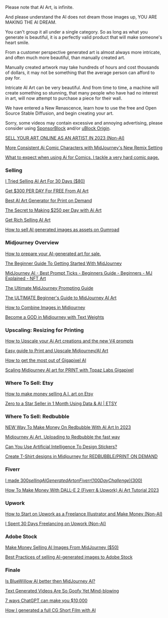 Please note that AI Art, is infinite.

And please understand the AI does not dream those images up, YOU ARE MAKING THE AI DREAM.

You can't group it all under a single category. So as long as what you generate is beautiful, it is a perfectly valid product that will make someone's heart smile.

From a customer perspective generated art is almost always more intricate, and often much more beautiful, than manually created art.

Manually created artwork may take hundreds of hours and cost thousands of dollars, it may not be something that the average person can afford to pay for.

Intricate AI Art can be very beautiful. And from time to time, a machine will create something so stunning, that many people who have had no interest in art, will now attempt to purchase a piece for their wall.

We have entered a New Renascence, learn how to use the free and Open Source Stable Diffusion, and begin creating your art.



<div role="alert" class="alert m-5 border-1 border-warning bg-outline-warning text-warning">
  Sorry, some videos may contain excessive and annoying advertising, please consider using
  <a href="https://www.youtube.com/results?search_query=SpopnsorBlock" class="alert-link">SponsorBlock</a>
  and/or
  <a href="https://www.youtube.com/results?search_query=uBlock+Origin" class="alert-link">uBlock Origin</a>.
</div>


[SELL YOUR ART ONLINE AS AN ARTIST IN 2023 (Non-AI)](https://www.youtube.com/watch?v=UYvcKVrE5jw "Play Video")

[More Consistent Ai Comic Characters with MidJourney's New Remix Setting](https://www.youtube.com/watch?v=dhMLkZxAlrw "Play Video")

[What to expect when using Ai for Comics. I tackle a very hard comic page.](https://www.youtube.com/watch?v=9pLDxR1ie0g "Play Video")

### Selling

[I Tried Selling AI Art For 30 Days ($80)](https://www.youtube.com/watch?v=2psSl6oM0vw "Play Video")

[Get $300 PER DAY For FREE From AI Art](https://www.youtube.com/watch?v=TYCNoN9OQww "Play Video")

[Best AI Art Generator for Print on Demand](https://www.youtube.com/watch?v=4_A7FmtWInc "Play Video")

[The Secret to Making $250 per Day with Ai Art](https://www.youtube.com/watch?v=X4acYl34xGE "Play Video")

[Get Rich Selling AI Art](https://www.youtube.com/watch?v=IKrxK3P1vBg "Play Video")

[How to sell AI generated images as assets on Gumroad](https://www.youtube.com/watch?v=L2gUq4zMY8k "Play Video")

### Midjourney Overview

[How to prepare your AI-generated art for sale.](https://www.youtube.com/watch?v=qiG_OX0I8lo "Play Video")

[The Beginner Guide To Getting Started With MidJourney](https://www.youtube.com/watch?v=jytmYCC5OtE "Play Video")

[MidJourney AI - Best Prompt Ticks - Beginners Guide - Beginners - MJ Explained - NFT Art](https://www.youtube.com/watch?v=lFI8JQvPfu8 "Play Video")

[The Ultimate MidJourney Prompting Guide](https://www.youtube.com/watch?v=NBT7hJEZw4k "Play Video")

[The ULTIMATE Beginner's Guide to MidJourney AI Art](https://www.youtube.com/watch?v=FcRFQTMW_bo&list=PLgrJUN7TszTFNO9P6pNnXlS28Sw9rrg9W "Play Video")

[How to Combine Images in Midjourney](https://www.youtube.com/watch?v=PC3XtBNQAXY "Play Video")

[Become a GOD in Midjourney with Text Weights](https://www.youtube.com/watch?v=YPVxA7wi_mA "Play Video")

### Upscaling: Resizing for Printing

[How to Upscale your Ai Art creations and the new V4 prompts](https://www.youtube.com/watch?v=2WSONA6-b2Q "Play Video")

[Easy guide to Print and Upscale Midjourney/AI Art](https://www.youtube.com/watch?v=9q5racimBbo "Play Video")

[How to get the most out of Gigapixel AI](https://www.youtube.com/watch?v=whueBKObo8o "Play Video")

[Scaling Midjourney AI art for PRINT with Topaz Labs Gigapixel](https://www.youtube.com/watch?v=JQFPbB91Cdc "Play Video")

### Where To Sell: Etsy

[How to make money selling A.I. art on Etsy](https://www.youtube.com/watch?v=QOMOHo9trgw "Play Video")

[Zero to a Star Seller in 1 Month Using Data & AI | ETSY](https://www.youtube.com/watch?v=mEaIrzLWy1E "Play Video")

### Where To Sell: Redbubble

[NEW Way To Make Money On Redbubble With AI Art In 2023](https://www.youtube.com/watch?v=lufry3QAPd4 "Play Video")

[Midjourney Ai Art, Uploading to Redbubble the fast way](https://www.youtube.com/watch?v=7ttuMD8QA0s "Play Video")

[Can You Use Artificial Intelligence To Design Stickers?](https://www.youtube.com/watch?v=MD8O_xRCCGA "Play Video")

[Create T-Shirt designs in Midjourney for REDBUBBLE/PRINT ON DEMAND](https://www.youtube.com/watch?v=0Z3ahDpuj9k "Play Video")

### Fiverr

[I made $300 selling AI Generated Art on Fiverr (100 Day Challenge)  ($300)](https://www.youtube.com/watch?v=9nTJJGyPjbI "Play Video")

[How To Make Money With DALL-E 2 (Fiverr & Upwork) Ai Art Tutorial 2023](https://www.youtube.com/watch?v=r-quLz-pUDk "Play Video")

### Upwork

[How to Start on Upwork as a Freelance Illustrator and Make Money (Non-AI)](https://www.youtube.com/watch?v=BYBOZb7OJRo "Play Video")

[I Spent 30 Days Freelancing on Upwork (Non-AI)](https://www.youtube.com/watch?v=ARqAJQo24rs "Play Video")

### Adobe Stock

[Make Money Selling AI Images From MidJourney ($50)](https://www.youtube.com/watch?v=uKwGYcxve00 "Play Video")

[Best Practices of selling AI-generated images to Adobe Stock](https://www.youtube.com/watch?v=QF1gb_DIS9M "Play Video")

### Finale

[Is BlueWillow AI better then MidJourney AI?](https://www.youtube.com/watch?v=642lfD9DPcY "Play Video")

[Text Generated Videos Are So Goofy Yet Mind-blowing](https://www.youtube.com/watch?v=ILXlcfHq3WM "Play Video")

[7 ways ChatGPT can make you $10,000](https://www.youtube.com/watch?v=CWW03CWeNX8 "Play Video")

[How I generated a full CG Short Film with AI](https://www.youtube.com/watch?v=ajyL9FyN-pw "Play Video")
